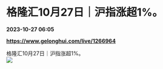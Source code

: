 # 格隆汇10月27日｜沪指涨超1%。

**2023-10-27 06:05**

**https://www.gelonghui.com/live/1266964**

格隆汇10月27日｜沪指涨超1%。  
![](https://img5.gelonghui.com/live/236c3-65d1da99-6dc1-427b-add0-55a2f365477f.png)